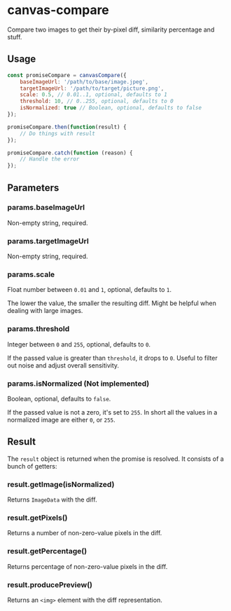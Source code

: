 # canvas-compare

Compare two images to get their by-pixel diff, similarity percentage and stuff.


## Usage

```javascript
const promiseCompare = canvasCompare({
	baseImageUrl: '/path/to/base/image.jpeg',
	targetImageUrl: '/path/to/target/picture.png',
	scale: 0.5, // 0.01..1, optional, defaults to 1
	threshold: 10, // 0..255, optional, defaults to 0
	isNormalized: true // Boolean, optional, defaults to false
});

promiseCompare.then(function(result) {
	// Do things with result
});

promiseCompare.catch(function (reason) {
	// Handle the error
});
```


## Parameters

### params.baseImageUrl

Non-empty string, required.

### params.targetImageUrl

Non-empty string, required.

### params.scale

Float number between `0.01` and `1`, optional, defaults to `1`.

The lower the value, the smaller the resulting diff. Might be helpful when dealing with large images.

### params.threshold

Integer between `0` and `255`, optional, defaults to `0`.

If the passed value is greater than `threshold`, it drops to `0`. Useful to filter out noise and adjust overall sensitivity.

### params.isNormalized (Not implemented)

Boolean, optional, defaults to `false`.

If the passed value is not a zero, it's set to `255`. In short all the values in a normalized image are either `0`, or `255`.


## Result

The `result` object is returned when the promise is resolved. It consists of a bunch of getters:

### result.getImage(isNormalized)

Returns `ImageData` with the diff.

### result.getPixels()

Returns a number of non-zero-value pixels in the diff.

### result.getPercentage()

Returns percentage of non-zero-value pixels in the diff.

### result.producePreview()

Returns an `<img>` element with the diff representation.
